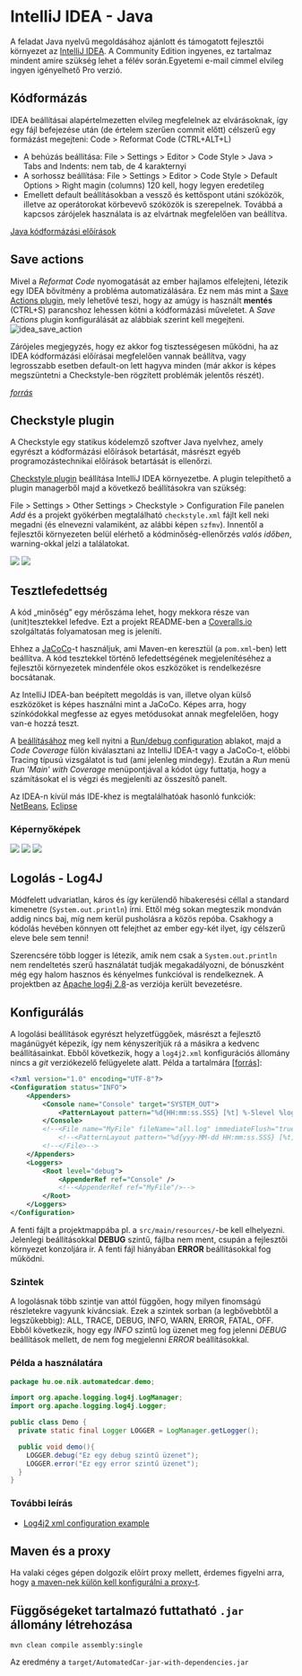 # IntelliJ IDEA - Java

<!-- toc -->

A feladat Java nyelvű megoldásához ajánlott és támogatott fejlesztői környezet az [IntelliJ IDEA](https://www.jetbrains.com/idea/#chooseYourEdition). A Community Edition ingyenes, ez tartalmaz mindent amire szükség lehet a félév során.Egyetemi e-mail címmel elvileg ingyen igényelhető Pro verzió.

## Kódformázás

IDEA beállításai alapértelmezetten elvileg megfelelnek az elvárásoknak, így egy fájl befejezése után (de értelem szerűen commit előtt) célszerű egy formázást megejteni: Code > Reformat Code (CTRL+ALT+L)

* A behúzás beállítása: File > Settings > Editor > Code Style > Java > Tabs and Indents: nem tab, de 4 karakternyi
* A sorhossz beállítása: File > Settings > Editor > Code Style > Default Options > Right magin (columns) 120 kell, hogy legyen eredetileg
* Emellett default beállításokban a vessző és kettőspont utáni szóközök, illetve az operátorokat körbevevő szóközök is szerepelnek. Továbbá a kapcsos zárójelek használata is az elvártnak megfelelően van beállítva.

[Java kódformázási előírások](java_style_guide.md)


## Save actions

Mivel a *Reformat Code* nyomogatását az ember hajlamos elfelejteni, létezik egy IDEA bővítmény a probléma automatizálására. Ez nem más mint a [Save Actions plugin](https://plugins.jetbrains.com/plugin/7642-save-actions), mely lehetővé teszi, hogy az amúgy is használt **mentés** (CTRL+S) parancshoz lehessen kötni a kódformázási műveletet.
A _Save Actions_ plugin konfigurálását az alábbiak szerint kell megejteni.
![idea_save_action](https://user-images.githubusercontent.com/3854784/37599751-c35c06c6-2b85-11e8-8018-a8a07c1c1aa7.png)

Zárójeles megjegyzés, hogy ez akkor fog tisztességesen működni, ha az IDEA kódformázási előírásai megfelelően vannak beállítva, vagy legrosszabb esetben default-on lett hagyva minden (már akkor is képes megszüntetni a Checkstyle-ben rögzített problémák jelentős részét).

[_forrás_](https://stackoverflow.com/a/28748557/4737417)


## Checkstyle plugin

A Checkstyle egy statikus kódelemző szoftver Java nyelvhez, amely egyrészt a kódformázási előírások betartását, másrészt egyéb programozástechnikai előírások betartását is ellenőrzi.

[Checkstyle plugin](https://plugins.jetbrains.com/plugin/1065-checkstyle-idea) beállítása IntelliJ IDEA környezetbe. A plugin telepíthető a plugin managerből majd a következő beállításokra van szükség:

File > Settings > Other Settings > Checkstyle > Configuration File panelen _Add_ és a projekt gyökérben megtalálható `checkstyle.xml` fájlt kell neki megadni (és elnevezni valamiként, az alábbi képen `szfmv`). Innentől a fejlesztői környezeten belül elérhető a kódminőség-ellenőrzés *valós időben*, warning-okkal jelzi a találatokat.

![](images/idea_checkstyle_plugin_settings.png)
![](images/idea_checkstyle_findings.png)


## Tesztlefedettség

A kód „minőség” egy mérőszáma lehet, hogy mekkora része van (unit)tesztekkel lefedve. Ezt a projekt README-ben a [Coveralls.io](https://coveralls.io/github/SzFMV2017-Tavasz/AutomatedCar?branch=master) szolgáltatás folyamatosan meg is jeleníti.

Ehhez a [JaCoCo](http://www.eclemma.org/jacoco/)-t használjuk, ami Maven-en keresztül (a `pom.xml`-ben) lett beállítva. A kód tesztekkel történő lefedettségének megjelenítéséhez a fejlesztői környezetek mindenféle okos eszközöket is rendelkezésre bocsátanak.

Az IntelliJ IDEA-ban beépített megoldás is van, illetve olyan külső eszközöket is képes használni mint a JaCoCo. Képes arra, hogy színkódokkal megfesse az egyes metódusokat annak megfelelően, hogy van-e hozzá teszt.

A [beállításához](https://www.jetbrains.com/help/idea/2016.3/code-coverage.html) meg kell nyitni a [Run/debug configuration](https://www.jetbrains.com/help/idea/2016.3/creating-and-editing-run-debug-configurations.html) ablakot, majd a *Code Coverage* fülön kiválasztani az IntelliJ IDEA-t vagy a JaCoCo-t, előbbi Tracing típusú vizsgálatot is tud (ami jelenleg mindegy). Ezután a *Run* menü *Run 'Main' with Coverage* menüpontjával a kódot úgy futtatja, hogy a számításokat el is végzi és megjeleníti az összesítő panelt.

Az IDEA-n kívül más IDE-khez is megtalálhatóak hasonló funkciók: [NetBeans](http://wiki.netbeans.org/MavenCodeCoverage), [Eclipse](http://www.eclemma.org/jacoco/)

### Képernyőképek

![](images/idea_run_debug_config_menu.png)
![](images/idea_run_debug_config_window.png)
![](images/idea_coverage_window.png)


## Logolás - Log4J

Módfelett udvariatlan, káros és így kerülendő hibakeresési céllal a standard kimenetre (`System.out.println`) írni. Ettől még sokan megteszik mondván addig nincs baj, míg nem kerül pusholásra a közös repóba. Csakhogy a kódolás hevében könnyen ott felejthet az ember egy-két ilyet, így célszerű eleve bele sem tenni!

Szerencsére több logger is létezik, amik nem csak a `System.out.println` nem rendeltetés szerű használatát tudják megakadályozni, de bónuszként még egy halom hasznos és kényelmes funkcióval is rendelkeznek. A projektben az [Apache log4j 2.8](https://logging.apache.org/log4j/2.x/)-as verziója került bevezetésre.

## Konfigurálás

A logolási beállítások egyrészt helyzetfüggőek, másrészt a fejlesztő magánügyét képezik, így nem kényszerítjük rá a másikra a kedvenc beállításainkat. Ebből következik, hogy a `log4j2.xml` konfigurációs állomány nincs a *git* verziókezelő felügyelete alatt. Példa a tartalmára [[forrás](http://stackoverflow.com/a/21206994/4737417)]:

``` xml
<?xml version="1.0" encoding="UTF-8"?>
<Configuration status="INFO">
    <Appenders>
        <Console name="Console" target="SYSTEM_OUT">
            <PatternLayout pattern="%d{HH:mm:ss.SSS} [%t] %-5level %logger{36} - %msg%n" />
        </Console>
        <!--<File name="MyFile" fileName="all.log" immediateFlush="true" append="false">-->
            <!--<PatternLayout pattern="%d{yyy-MM-dd HH:mm:ss.SSS} [%t] %-5level %logger{36} - %msg%n"/>-->
        <!--</File>-->
    </Appenders>
    <Loggers>
        <Root level="debug">
            <AppenderRef ref="Console" />
            <!--<AppenderRef ref="MyFile"/>-->
        </Root>
    </Loggers>
</Configuration>
```
A fenti fájlt a projektmappába pl. a `src/main/resources/`-be kell elhelyezni. Jelenlegi beállításokkal **DEBUG** szintű, fájlba nem ment, csupán a fejlesztői környezet konzoljára ír. A fenti fájl hiányában **ERROR** beállításokkal fog működni.

### Szintek

A logolásnak több szintje van attól függően, hogy milyen finomságú részletekre vagyunk kíváncsiak. Ezek a szintek sorban (a legbővebbtől a legszűkebbig): ALL, TRACE, DEBUG, INFO, WARN, ERROR, FATAL, OFF. Ebből következik, hogy egy *INFO* szintű log üzenet meg fog jelenni *DEBUG* beállítások mellett, de nem fog megjelenni *ERROR* beállításokkal.

### Példa a használatára

``` java
package hu.oe.nik.automatedcar.demo;

import org.apache.logging.log4j.LogManager;
import org.apache.logging.log4j.Logger;

public class Demo {
  private static final Logger LOGGER = LogManager.getLogger();

  public void demo(){
    LOGGER.debug("Ez egy debug szintű üzenet");
    LOGGER.error("Ez egy error szintű üzenet");
  }
}
```

### További leírás
- [Log4j2 xml configuration example](http://howtodoinjava.com/log4j2/log4j-2-xml-configuration-example/)

## Maven és a proxy

Ha valaki céges gépen dolgozik előírt proxy mellett, érdemes figyelni arra, hogy [a maven-nek külön kell konfigurálni a proxy-t](https://maven.apache.org/guides/mini/guide-proxies.html).

## Függőségeket tartalmazó futtatható `.jar` állomány létrehozása

```
mvn clean compile assembly:single
```

Az eredmény a `target/AutomatedCar-jar-with-dependencies.jar`
